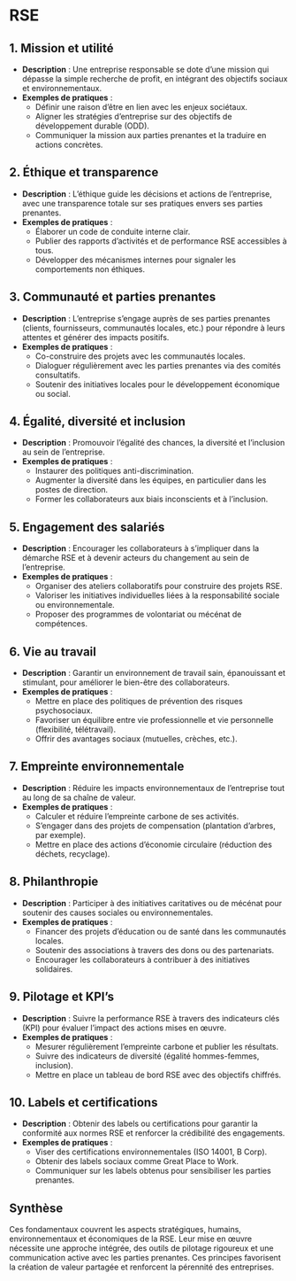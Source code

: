 # RSE

## 1. **Mission et utilité**

-   **Description** : Une entreprise responsable se dote d’une mission qui dépasse la simple recherche de profit, en intégrant des objectifs sociaux et environnementaux.
-   **Exemples de pratiques** :
    -   Définir une raison d’être en lien avec les enjeux sociétaux.
    -   Aligner les stratégies d’entreprise sur des objectifs de développement durable (ODD).
    -   Communiquer la mission aux parties prenantes et la traduire en actions concrètes.



## 2. **Éthique et transparence**

-   **Description** : L’éthique guide les décisions et actions de l’entreprise, avec une transparence totale sur ses pratiques envers ses parties prenantes.
-   **Exemples de pratiques** :
    -   Élaborer un code de conduite interne clair.
    -   Publier des rapports d’activités et de performance RSE accessibles à tous.
    -   Développer des mécanismes internes pour signaler les comportements non éthiques.



## 3. **Communauté et parties prenantes**

-   **Description** : L’entreprise s’engage auprès de ses parties prenantes (clients, fournisseurs, communautés locales, etc.) pour répondre à leurs attentes et générer des impacts positifs.
-   **Exemples de pratiques** :
    -   Co-construire des projets avec les communautés locales.
    -   Dialoguer régulièrement avec les parties prenantes via des comités consultatifs.
    -   Soutenir des initiatives locales pour le développement économique ou social.



## 4. **Égalité, diversité et inclusion**

-   **Description** : Promouvoir l’égalité des chances, la diversité et l’inclusion au sein de l’entreprise.
-   **Exemples de pratiques** :
    -   Instaurer des politiques anti-discrimination.
    -   Augmenter la diversité dans les équipes, en particulier dans les postes de direction.
    -   Former les collaborateurs aux biais inconscients et à l’inclusion.



## 5. **Engagement des salariés**

-   **Description** : Encourager les collaborateurs à s’impliquer dans la démarche RSE et à devenir acteurs du changement au sein de l’entreprise.
-   **Exemples de pratiques** :
    -   Organiser des ateliers collaboratifs pour construire des projets RSE.
    -   Valoriser les initiatives individuelles liées à la responsabilité sociale ou environnementale.
    -   Proposer des programmes de volontariat ou mécénat de compétences.



## 6. **Vie au travail**

-   **Description** : Garantir un environnement de travail sain, épanouissant et stimulant, pour améliorer le bien-être des collaborateurs.
-   **Exemples de pratiques** :
    -   Mettre en place des politiques de prévention des risques psychosociaux.
    -   Favoriser un équilibre entre vie professionnelle et vie personnelle (flexibilité, télétravail).
    -   Offrir des avantages sociaux (mutuelles, crèches, etc.).


## 7. **Empreinte environnementale**

-   **Description** : Réduire les impacts environnementaux de l’entreprise tout au long de sa chaîne de valeur.
-   **Exemples de pratiques** :
    -   Calculer et réduire l’empreinte carbone de ses activités.
    -   S’engager dans des projets de compensation (plantation d’arbres, par exemple).
    -   Mettre en place des actions d’économie circulaire (réduction des déchets, recyclage).



## 8. **Philanthropie**

-   **Description** : Participer à des initiatives caritatives ou de mécénat pour soutenir des causes sociales ou environnementales.
-   **Exemples de pratiques** :
    -   Financer des projets d’éducation ou de santé dans les communautés locales.
    -   Soutenir des associations à travers des dons ou des partenariats.
    -   Encourager les collaborateurs à contribuer à des initiatives solidaires.


## 9. **Pilotage et KPI’s**

-   **Description** : Suivre la performance RSE à travers des indicateurs clés (KPI) pour évaluer l’impact des actions mises en œuvre.
-   **Exemples de pratiques** :
    -   Mesurer régulièrement l’empreinte carbone et publier les résultats.
    -   Suivre des indicateurs de diversité (égalité hommes-femmes, inclusion).
    -   Mettre en place un tableau de bord RSE avec des objectifs chiffrés.


## 10. **Labels et certifications**

-   **Description** : Obtenir des labels ou certifications pour garantir la conformité aux normes RSE et renforcer la crédibilité des engagements.
-   **Exemples de pratiques** :
    -   Viser des certifications environnementales (ISO 14001, B Corp).
    -   Obtenir des labels sociaux comme Great Place to Work.
    -   Communiquer sur les labels obtenus pour sensibiliser les parties prenantes.


## Synthèse

Ces fondamentaux couvrent les aspects stratégiques, humains, environnementaux et économiques de la RSE. Leur mise en œuvre nécessite une approche intégrée, des outils de pilotage rigoureux et une communication active avec les parties prenantes. Ces principes favorisent la création de valeur partagée et renforcent la pérennité des entreprises.
<!--stackedit_data:
eyJoaXN0b3J5IjpbLTE3OTA1NTg5MjksMTkwMTY0OTAwOV19
-->